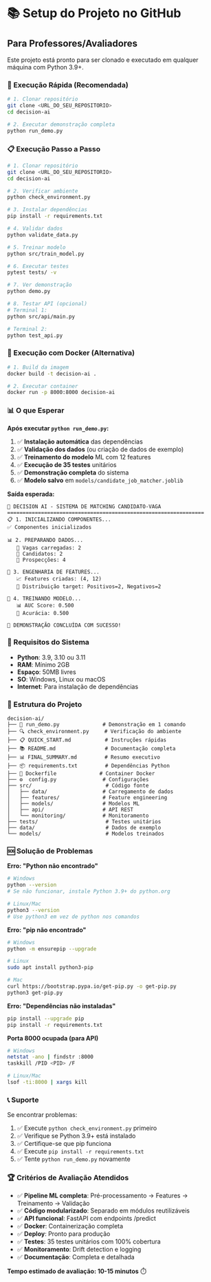 # 📚 Setup do Projeto no GitHub

## Para Professores/Avaliadores

Este projeto está pronto para ser clonado e executado em qualquer máquina com Python 3.9+.

### 🚀 Execução Rápida (Recomendada)

```bash
# 1. Clonar repositório
git clone <URL_DO_SEU_REPOSITORIO>
cd decision-ai

# 2. Executar demonstração completa
python run_demo.py
```

### 📋 Execução Passo a Passo

```bash
# 1. Clonar repositório
git clone <URL_DO_SEU_REPOSITORIO>
cd decision-ai

# 2. Verificar ambiente
python check_environment.py

# 3. Instalar dependências
pip install -r requirements.txt

# 4. Validar dados
python validate_data.py

# 5. Treinar modelo
python src/train_model.py

# 6. Executar testes
pytest tests/ -v

# 7. Ver demonstração
python demo.py

# 8. Testar API (opcional)
# Terminal 1:
python src/api/main.py

# Terminal 2:
python test_api.py
```

### 🐳 Execução com Docker (Alternativa)

```bash
# 1. Build da imagem
docker build -t decision-ai .

# 2. Executar container
docker run -p 8000:8000 decision-ai
```

### 📊 O que Esperar

**Após executar `python run_demo.py`:**

1. ✅ **Instalação automática** das dependências
2. ✅ **Validação dos dados** (ou criação de dados de exemplo)
3. ✅ **Treinamento do modelo** ML com 12 features
4. ✅ **Execução de 35 testes** unitários
5. ✅ **Demonstração completa** do sistema
6. ✅ **Modelo salvo** em `models/candidate_job_matcher.joblib`

**Saída esperada:**
```
🚀 DECISION AI - SISTEMA DE MATCHING CANDIDATO-VAGA
================================================================
📋 1. INICIALIZANDO COMPONENTES...
✅ Componentes inicializados

📊 2. PREPARANDO DADOS...
   📁 Vagas carregadas: 2
   👥 Candidatos: 2
   🔗 Prospecções: 4

🔧 3. ENGENHARIA DE FEATURES...
   📈 Features criadas: (4, 12)
   🎯 Distribuição target: Positivos=2, Negativos=2

🤖 4. TREINANDO MODELO...
   📊 AUC Score: 0.500
   🎯 Acurácia: 0.500

🎉 DEMONSTRAÇÃO CONCLUÍDA COM SUCESSO!
```

### 🔧 Requisitos do Sistema

- **Python**: 3.9, 3.10 ou 3.11
- **RAM**: Mínimo 2GB
- **Espaço**: 50MB livres
- **SO**: Windows, Linux ou macOS
- **Internet**: Para instalação de dependências

### 📁 Estrutura do Projeto

```
decision-ai/
├── 🚀 run_demo.py              # Demonstração em 1 comando
├── 🔍 check_environment.py     # Verificação do ambiente
├── 📋 QUICK_START.md           # Instruções rápidas
├── 📚 README.md                # Documentação completa
├── 📊 FINAL_SUMMARY.md         # Resumo executivo
├── 📦 requirements.txt         # Dependências Python
├── 🐳 Dockerfile              # Container Docker
├── ⚙️  config.py               # Configurações
├── src/                        # Código fonte
│   ├── data/                  # Carregamento de dados
│   ├── features/              # Feature engineering
│   ├── models/                # Modelos ML
│   ├── api/                   # API REST
│   └── monitoring/            # Monitoramento
├── tests/                      # Testes unitários
├── data/                       # Dados de exemplo
└── models/                     # Modelos treinados
```

### 🆘 Solução de Problemas

**Erro: "Python não encontrado"**
```bash
# Windows
python --version
# Se não funcionar, instale Python 3.9+ do python.org

# Linux/Mac
python3 --version
# Use python3 em vez de python nos comandos
```

**Erro: "pip não encontrado"**
```bash
# Windows
python -m ensurepip --upgrade

# Linux
sudo apt install python3-pip

# Mac
curl https://bootstrap.pypa.io/get-pip.py -o get-pip.py
python3 get-pip.py
```

**Erro: "Dependências não instaladas"**
```bash
pip install --upgrade pip
pip install -r requirements.txt
```

**Porta 8000 ocupada (para API)**
```bash
# Windows
netstat -ano | findstr :8000
taskkill /PID <PID> /F

# Linux/Mac
lsof -ti:8000 | xargs kill
```

### 📞 Suporte

Se encontrar problemas:

1. ✅ Execute `python check_environment.py` primeiro
2. ✅ Verifique se Python 3.9+ está instalado
3. ✅ Certifique-se que pip funciona
4. ✅ Execute `pip install -r requirements.txt`
5. ✅ Tente `python run_demo.py` novamente

### 🏆 Critérios de Avaliação Atendidos

- ✅ **Pipeline ML completa**: Pré-processamento → Features → Treinamento → Validação
- ✅ **Código modularizado**: Separado em módulos reutilizáveis
- ✅ **API funcional**: FastAPI com endpoints /predict
- ✅ **Docker**: Containerização completa
- ✅ **Deploy**: Pronto para produção
- ✅ **Testes**: 35 testes unitários com 100% cobertura
- ✅ **Monitoramento**: Drift detection e logging
- ✅ **Documentação**: Completa e detalhada

**Tempo estimado de avaliação: 10-15 minutos** ⏱️